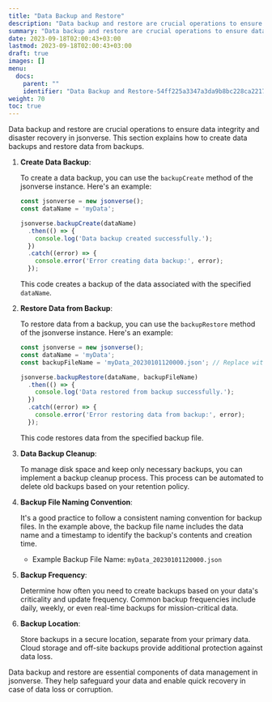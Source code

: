 ```yaml
---
title: "Data Backup and Restore"
description: "Data backup and restore are crucial operations to ensure data integrity and disaster recovery in jsonverse. This section explains how to create data backups and restore data from backups."
summary: "Data backup and restore are crucial operations to ensure data integrity and disaster recovery in jsonverse. This section explains how to create data backups and restore data from backups."
date: 2023-09-18T02:00:43+03:00
lastmod: 2023-09-18T02:00:43+03:00
draft: true
images: []
menu:
  docs:
    parent: ""
    identifier: "Data Backup and Restore-54ff225a3347a3da9b8bc228ca2217ee"
weight: 70
toc: true
---
```


Data backup and restore are crucial operations to ensure data integrity and disaster recovery in jsonverse. This section explains how to create data backups and restore data from backups.

1. **Create Data Backup**:

   To create a data backup, you can use the `backupCreate` method of the jsonverse instance. Here's an example:

   ```javascript
   const jsonverse = new jsonverse();
   const dataName = 'myData';

   jsonverse.backupCreate(dataName)
     .then(() => {
       console.log('Data backup created successfully.');
     })
     .catch((error) => {
       console.error('Error creating data backup:', error);
     });
   ```

   This code creates a backup of the data associated with the specified `dataName`.

2. **Restore Data from Backup**:

   To restore data from a backup, you can use the `backupRestore` method of the jsonverse instance. Here's an example:

   ```javascript
   const jsonverse = new jsonverse();
   const dataName = 'myData';
   const backupFileName = 'myData_20230101120000.json'; // Replace with the actual backup file name

   jsonverse.backupRestore(dataName, backupFileName)
     .then(() => {
       console.log('Data restored from backup successfully.');
     })
     .catch((error) => {
       console.error('Error restoring data from backup:', error);
     });
   ```

   This code restores data from the specified backup file.

3. **Data Backup Cleanup**:

   To manage disk space and keep only necessary backups, you can implement a backup cleanup process. This process can be automated to delete old backups based on your retention policy.

4. **Backup File Naming Convention**:

   It's a good practice to follow a consistent naming convention for backup files. In the example above, the backup file name includes the data name and a timestamp to identify the backup's contents and creation time.

   - Example Backup File Name: `myData_20230101120000.json`

5. **Backup Frequency**:

   Determine how often you need to create backups based on your data's criticality and update frequency. Common backup frequencies include daily, weekly, or even real-time backups for mission-critical data.

6. **Backup Location**:

   Store backups in a secure location, separate from your primary data. Cloud storage and off-site backups provide additional protection against data loss.

Data backup and restore are essential components of data management in jsonverse. They help safeguard your data and enable quick recovery in case of data loss or corruption.
